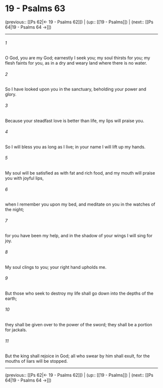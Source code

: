 # 19 - Psalms 63

(previous:: [[Ps 62|← 19 - Psalms 62]]) | (up:: [[19 - Psalms]]) | (next:: [[Ps 64|19 - Psalms 64 →]])

***


###### 1 
O God, you are my God; earnestly I seek you; my soul thirsts for you; my flesh faints for you, as in a dry and weary land where there is no water. 

###### 2 
So I have looked upon you in the sanctuary, beholding your power and glory. 

###### 3 
Because your steadfast love is better than life, my lips will praise you. 

###### 4 
So I will bless you as long as I live; in your name I will lift up my hands. 

###### 5 
My soul will be satisfied as with fat and rich food, and my mouth will praise you with joyful lips, 

###### 6 
when I remember you upon my bed, and meditate on you in the watches of the night; 

###### 7 
for you have been my help, and in the shadow of your wings I will sing for joy. 

###### 8 
My soul clings to you; your right hand upholds me. 

###### 9 
But those who seek to destroy my life shall go down into the depths of the earth; 

###### 10 
they shall be given over to the power of the sword; they shall be a portion for jackals. 

###### 11 
But the king shall rejoice in God; all who swear by him shall exult, for the mouths of liars will be stopped.

***

(previous:: [[Ps 62|← 19 - Psalms 62]]) | (up:: [[19 - Psalms]]) | (next:: [[Ps 64|19 - Psalms 64 →]])

